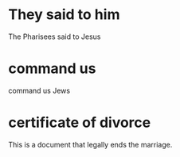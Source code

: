
# They said to him
The Pharisees said to Jesus

# command us
command us Jews

# certificate of divorce
This is a document that legally ends the marriage.